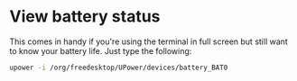 # View battery status

This comes in handy if you're using the terminal in full screen but still want to know your battery life. Just type the following:
```bash
upower -i /org/freedesktop/UPower/devices/battery_BAT0
```

